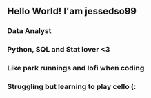 ## Hello World! I'am jessedso99
### Data Analyst
### Python, SQL and Stat lover <3
### Like park runnings and lofi when coding 
### Struggling but learning to play cello (:
